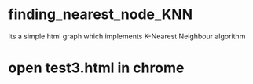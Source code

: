 # finding_nearest_node_KNN
Its a simple html graph which implements K-Nearest Neighbour algorithm


# open test3.html in chrome



